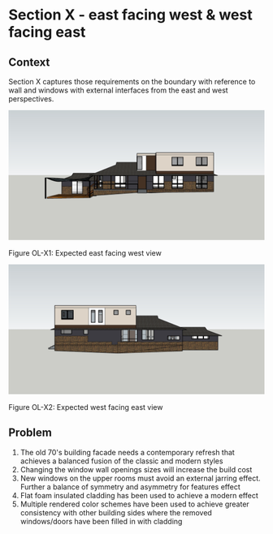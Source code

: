 # Section X - east facing west & west facing east

## Context

Section X captures those requirements on the boundary with reference to wall and windows with external interfaces from the east and west perspectives.

![east facing west model](east-facing-west.jpg)

Figure OL-X1: Expected east facing west view


![west facing east model](west-facing-east.jpg)

Figure OL-X2: Expected west facing east view


## Problem

1. The old 70's building facade needs a contemporary refresh that achieves a balanced fusion of the classic and modern styles
2. Changing the window wall openings sizes will increase the build cost
3. New windows on the upper rooms must avoid an external jarring effect. Further a balance of symmetry and asymmetry for features effect
4. Flat foam insulated cladding has been used to achieve a modern effect
5. Multiple rendered color schemes have been used to achieve greater consistency with other building sides where the removed windows/doors have been filled in with cladding